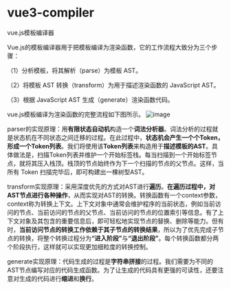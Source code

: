 # vue3-compiler
vue.js模板编译器

Vue.js的模板编译器用于把模板编译为渲染函数，它的工作流程大致分为三个步骤：

（1）分析模板，将其解析（parse）为模板 AST。

（2）将模板 AST 转换（transform）为用于描述渲染函数的 JavaScript AST。

（3）根据 JavaScript AST 生成（generate）渲染函数代码。


vue.js模板编译为渲染函数的完整流程如下图所示。
![image](https://user-images.githubusercontent.com/76691254/216770241-382a8ce0-ebcb-4431-bb03-985c2c4a111e.png)

parser的实现原理：用<b>有限状态自动机</b>构造一个<b>词法分析器</b>。词法分析的过程就是状态机在不同状态之间迁移的过程。在此过程中，<b>状态机会产生一个个Token，形成一个Token列表</b>。我们将使用该<b>Token列表</b>来构造用于<b>描述模板的AST</b>。具体做法是，扫描Token列表并维护一个开始标签栈。每当扫描到一个开始标签节点，就将其压入栈顶。栈顶的节点始终作为下一个扫描的节点的父节点。这样，当所有 Token 扫描完毕后，即可构建出一棵树型AST。

transform实现原理：采用深度优先的方式对AST进行<b>遍历</b>。<b>在遍历过程中，对AST节点进行各种操作</b>，从而实现对AST的转换。转换函数有一个context参数，context称为转换上下文。上下文对象中通常会维护程序的当前状态，例如当前访问的节点、当前访问的节点的父节点、当前访问的节点的位置索引等信息。有了上下文对象及其包含的重要信息后，即可轻松地实现节点的替换、删除等能力。但有时，<b>当前访问节点的转换工作依赖于其子节点的转换结果</b>，所以为了优先完成子节点的转换，将整个转换过程分为<b>“进入阶段”</b>与<b>“退出阶段”</b>。每个转换函数都分两个阶段执行，这样就可以实现更加细粒度的转换控制。

generate实现原理：代码生成的过程是<b>字符串拼接</b>的过程。我们需要为不同的AST节点编写对应的代码生成函数。为了让生成的代码具有更强的可读性，还要注意对生成的代码进行<b>缩进</b>和<b>换行</b>。

